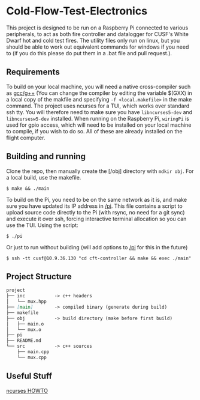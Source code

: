 # Cold-Flow-Test-Electronics
This project is designed to be run on a Raspberry Pi connected to various peripherals, to act as both fire controller and datalogger for CUSF's White Dwarf hot and cold test fires. The utility files only run on linux, but you should be able to work out equivalent commands for windows if you need to (if you do this please do put them in a .bat file and pull request.).

## Requirements
To build on your local machine, you will need a native cross-compiler such as [gcc/g++](https://www.gnu.org/software/gcc/) (You can change the compiler by editing the variable $(GXX) in a local copy of the makfile and specifying `-f <local.makefile>` in the make command. The project uses ncurses for a TUI, which works over standard ssh tty. You will therefore need to make sure you have `libncurses5-dev` and `libncursesw5-dev` installed. When running on the Raspberry Pi, `wiringPi` is used for gpio access, which will need to be installed on your local machine to compile, if you wish to do so. All of these are already installed on the flight computer.

## Building and running
Clone the repo, then manually create the [/obj] directory with ```mdkir obj```.
For a local build, use the makefile.
```console
$ make && ./main
```
To build on the Pi, you need to be on the same network as it is, and make sure you have updated its IP address in [/pi](pi). This file contains a script to upload source code directly to the Pi (with rsync, no need for a git sync) and execute it over ssh, forcing interactive terminal allocation so you can use the TUI. Using the script:
```console
$ ./pi
```
Or just to run without building (will add options to [/pi](pi) for this in the future)
```console
$ ssh -tt cusf@10.9.36.130 "cd cft-controller && make && exec ./main"
```

## Project Structure
```markdown
project
├── inc           -> c++ headers
│   └── mux.hpp
├── [main]        -> compiled binary (generate during build)
├── makefile
├── obj           -> build directory (make before first build)
│   ├── main.o
│   └── mux.o
├── pi         
├── README.md
└── src           -> c++ sources
    ├── main.cpp
    └── mux.cpp
```

## Useful Stuff
[ncurses HOWTO](https://tldp.org/HOWTO/NCURSES-Programming-HOWTO/)

